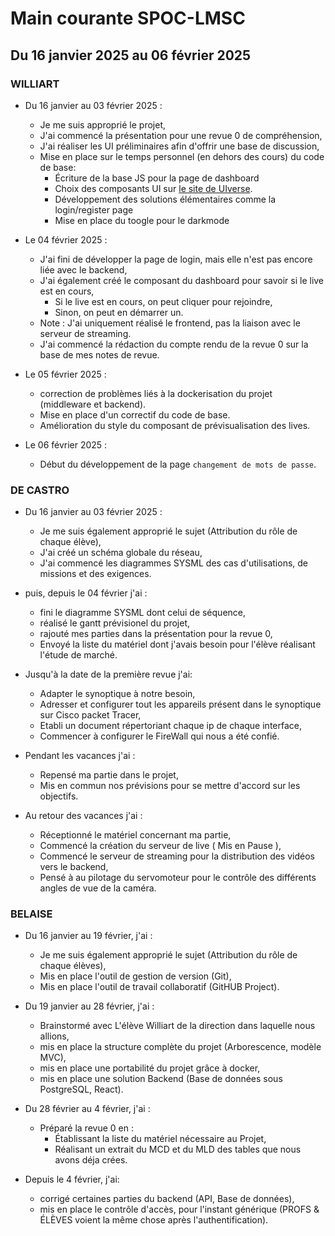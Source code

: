 # Main courante SPOC-LMSC

## Du 16 janvier 2025 au 06 février 2025

### WILLIART

- Du 16 janvier au 03 février 2025 :
  - Je me suis approprié le projet,
  - J'ai commencé la présentation pour une revue 0 de compréhension,
  - J'ai réaliser les UI préliminaires afin d'offrir une base de discussion,
  - Mise en place sur le temps personnel (en dehors  des cours) du code de base:
    -  Écriture de la base JS pour la page de dashboard
    -  Choix des composants UI sur [le site de UIverse](https://uiverse.io/).
    -  Développement des solutions élémentaires comme la login/register page
    -  Mise en place du toogle pour le darkmode
  

- Le 04 février 2025 :
  - J'ai fini de développer la page de login, mais elle n'est pas encore liée avec le backend,
  - J'ai également créé le composant du dashboard pour savoir si le live est en cours,
    - Si le live est en cours, on peut cliquer pour rejoindre,
    - Sinon, on peut en démarrer un.
  - Note : J'ai uniquement réalisé le frontend, pas la liaison avec le serveur de streaming.
  - J'ai commencé la rédaction du compte rendu de la revue 0 sur la base de mes notes de revue.

  
- Le 05 février 2025 :
  - correction de problèmes liés à la dockerisation du projet (middleware et backend).
  - Mise en place d'un correctif du code de base.
  - Amélioration du style du composant de prévisualisation des lives.

- Le 06 février 2025 :
    - Début du développement de la page `changement de mots de passe`.
  
      
### DE CASTRO

- Du 16 janvier au 03 février 2025  :
  - Je me suis également approprié le sujet (Attribution du rôle de chaque élève),
  - J'ai créé un schéma globale du réseau,
  - J'ai commencé les diagrammes SYSML des cas d'utilisations, de missions et des exigences.

- puis, depuis le 04 février j'ai :
    
  - fini le diagramme SYSML dont celui de séquence,
  - réalisé le gantt prévisionel du projet,
  - rajouté mes parties dans la présentation pour la revue 0,
  - Envoyé la liste du matériel dont j'avais besoin pour l'élève réalisant l'étude de marché.

- Jusqu'à la date de la première revue j'ai:
  - Adapter le synoptique à notre besoin,
  - Adresser et configurer tout les appareils présent dans le synoptique sur Cisco packet Tracer,
  - Etabli un document répertoriant chaque ip de chaque interface,
  - Commencer à configurer le FireWall qui nous a été confié.

- Pendant les vacances j'ai :
  - Repensé ma partie dans le projet,
  - Mis en commun nos prévisions pour se mettre d'accord sur les objectifs.
  
- Au retour des vacances j'ai :
  - Réceptionné le matériel concernant ma partie,
  - Commencé la création du serveur de live ( Mis en Pause ),
  - Commencé le serveur de streaming pour la distribution des vidéos vers le backend,
  - Pensé à au pilotage du servomoteur pour le contrôle des différents angles de vue de la caméra.

### BELAISE
- Du 16 janvier au 19 février, j'ai :
  - Je me suis également approprié le sujet (Attribution du rôle de chaque élèves),
  - Mis en place l'outil de gestion de version (Git),
  - Mis en place l'outil de travail collaboratif (GitHUB Project).

- Du 19 janvier au 28 février, j'ai :
  - Brainstormé avec L'élève Williart de la direction dans laquelle nous allions,
  - mis en place la structure complète du projet (Arborescence, modèle MVC),
  - mis en place une portabilité du projet grâce à docker,
  - mis en place une solution Backend (Base de données sous PostgreSQL, React).

- Du 28 février au 4 février, j'ai :
  - Préparé la revue 0 en :
    - Établissant la liste du matériel nécessaire au Projet,
    - Réalisant un extrait du MCD et du MLD des tables que nous avons déja crées.

- Depuis le 4 février, j'ai:
  - corrigé certaines parties du backend (API, Base de données),
  - mis en place le contrôle d'accès, pour l'instant générique (PROFS & ÉLÈVES voient la même chose après l'authentification).
